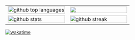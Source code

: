 <table align="center" style="width: 100%;">
  <tr>
    <td style="width: 50%;">
      <a href="https://github.com/Pyromagne">
        <img width="100%" src="https://github-readme-stats.vercel.app/api/top-langs/?username=pyromagne&amp;theme=tokyonight&amp;show_icons=true&amp;hide_border=true&amp;layout=compact" alt="github top languages">
      </a>
    </td>
    <td>
      <a href="https://wakatime.com/@Pyromagne">
        <img width="100%" src="https://github-readme-stats.vercel.app/api/wakatime?username=pyromagne&v=2)](https://githubcom/anuraghazra/github-readme-stats">
      </a>
    </td>
  </tr>
  <tr>
  <td style="width: 50%;">
    <a href="https://github.com/Pyromagne">
        <img width="100%" src="https://github-readme-stats.vercel.app/api?username=pyromagne&amp;theme=tokyonight&amp;show_icons=true&amp;hide_border=true&amp;count_private=true" alt="github stats">
      </a>
  </td>
    <td style="width: 50%;">
      <a href="https://github.com/Pyromagne">
        <img width="100%" src="https://github-readme-streak-stats.herokuapp.com/?user=pyromagne&amp;theme=tokyonight&amp;hide_border=true" alt="github streak">
      </a>
    </td>
  </tr>
</table>

[![wakatime](https://wakatime.com/badge/user/018c478b-7bf8-48c4-a893-0055b2f83fc6.svg)](https://wakatime.com/@018c478b-7bf8-48c4-a893-0055b2f83fc6)


